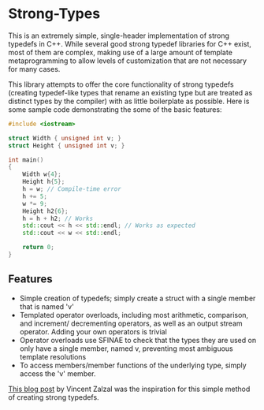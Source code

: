 # Strong-Types

This is an extremely simple, single-header implementation of strong typedefs in C++.
While several good strong typedef libraries for C++ exist, most of them
are complex, making use of a large amount of template metaprogramming to allow levels
of customization that are not necessary for many cases.

This library attempts to offer the core functionality of strong typedefs (creating
typedef-like types that rename an existing type but are treated as distinct types
by the compiler) with as little boilerplate as possible. Here is some sample code
demonstrating the some of the basic features:

```cpp
#include <iostream>

struct Width { unsigned int v; }
struct Height { unsigned int v; }

int main()
{
    Width w{4};
    Height h{5};
    h = w; // Compile-time error
    h += 5;
    w *= 9;
    Height h2{6};
    h = h + h2; // Works
    std::cout << h << std::endl; // Works as expected
    std::cout << w << std::endl;

    return 0;
}
```

## Features

- Simple creation of typedefs; simply create a struct with a single member that
is named 'v'
- Templated operator overloads, including most arithmetic, comparison, and increment/
decrementing operators, as well as an output stream operator. Adding your own operators
is trivial
- Operator overloads use SFINAE to check that the types they are used on only have a
single member, named v, preventing most ambiguous template resolutions
- To access members/member functions of the underlying type, simply access the
'v' member.

[This blog post](https://www.fluentcpp.com/2018/04/06/strong-types-by-struct) by Vincent
Zalzal was the inspiration for this simple method of creating strong typedefs.